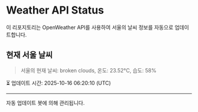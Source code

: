 
# Weather API Status

이 리포지토리는 OpenWeather API를 사용하여 서울의 날씨 정보를 자동으로 업데이트합니다.

## 현재 서울 날씨
> 서울의 현재 날씨: broken clouds, 온도: 23.52°C, 습도: 58%

⏳ 업데이트 시간: 2025-10-16 06:20:10 (UTC)

---
자동 업데이트 봇에 의해 관리됩니다.
